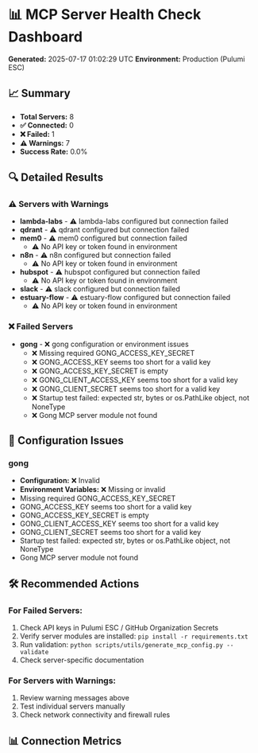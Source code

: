 # 📊 MCP Server Health Check Dashboard

**Generated:** 2025-07-17 01:02:29 UTC
**Environment:** Production (Pulumi ESC)

## 📈 Summary
- **Total Servers:** 8
- **✅ Connected:** 0
- **❌ Failed:** 1
- **⚠️  Warnings:** 7
- **Success Rate:** 0.0%

## 🔍 Detailed Results


### ⚠️  Servers with Warnings

- **lambda-labs** - ⚠️  lambda-labs configured but connection failed
- **qdrant** - ⚠️  qdrant configured but connection failed
- **mem0** - ⚠️  mem0 configured but connection failed
  - ⚠️  No API key or token found in environment
- **n8n** - ⚠️  n8n configured but connection failed
  - ⚠️  No API key or token found in environment
- **hubspot** - ⚠️  hubspot configured but connection failed
  - ⚠️  No API key or token found in environment
- **slack** - ⚠️  slack configured but connection failed
- **estuary-flow** - ⚠️  estuary-flow configured but connection failed
  - ⚠️  No API key or token found in environment

### ❌ Failed Servers

- **gong** - ❌ gong configuration or environment issues
  - ❌ Missing required GONG_ACCESS_KEY_SECRET
  - ❌ GONG_ACCESS_KEY seems too short for a valid key
  - ❌ GONG_ACCESS_KEY_SECRET is empty
  - ❌ GONG_CLIENT_ACCESS_KEY seems too short for a valid key
  - ❌ GONG_CLIENT_SECRET seems too short for a valid key
  - ❌ Startup test failed: expected str, bytes or os.PathLike object, not NoneType
  - ❌ Gong MCP server module not found

## 🔧 Configuration Issues

### gong
- **Configuration:** ❌ Invalid
- **Environment Variables:** ❌ Missing or invalid
- Missing required GONG_ACCESS_KEY_SECRET
- GONG_ACCESS_KEY seems too short for a valid key
- GONG_ACCESS_KEY_SECRET is empty
- GONG_CLIENT_ACCESS_KEY seems too short for a valid key
- GONG_CLIENT_SECRET seems too short for a valid key
- Startup test failed: expected str, bytes or os.PathLike object, not NoneType
- Gong MCP server module not found

## 🛠️ Recommended Actions

### For Failed Servers:
1. Check API keys in Pulumi ESC / GitHub Organization Secrets
2. Verify server modules are installed: `pip install -r requirements.txt`
3. Run validation: `python scripts/utils/generate_mcp_config.py --validate`
4. Check server-specific documentation

### For Servers with Warnings:
1. Review warning messages above
2. Test individual servers manually
3. Check network connectivity and firewall rules

## 📊 Connection Metrics
